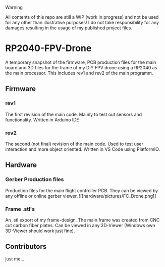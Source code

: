 > [!Warning]
> All contents of this repo are still a WIP (work in progress) and not be used for any other than illustrative purposes!
> I do not take responsibility for any damages resulting in the usage of my published project files.

# RP2040-FPV-Drone 

A temporary snapshot of the firmware, PCB production files for the main board and 3D files for the frame of my DIY FPV drone using a RP2040 as the main processor. This includes rev1 and rev2 of the main programm.

## Firmware
### rev1
The first revision of the main code. Mainly to test out sensors and functionality. Written in Arduino IDE
### rev2
The second (not final) revision of the main code. Used to test user interaction and more object oriented. Written in VS Code using PlatformIO.

## Hardware
### Gerber Production files
Production files for the main flight controller PCB. They can be viewed by any offline or online gerber viewer.
![[hardware/pictures/FC_Drone.png]]
### Frame .stl's
An .stl export of my frame-design. The main frame was created from CNC cut carbon fiber plates. Can be viewed in any 3D-Viewer (Windows own 3D-Viewer should work just fine).

## Contributors
just me...
